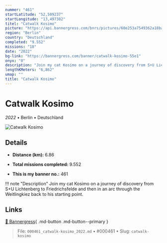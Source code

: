 ```yaml
---
nummer: "461"
startLatitude: "52,509237"
startLongitude: "13,497382"
titel: "Catwalk Kosimo"
picture: "https://api.bannergress.com/bnrs/pictures/60e253a7549362a18baee306acd4593f"
region: "Berlin"
country: "Deutschland"
completed: "9.552"
missions: "18"
date: "2022"
bg-link: "https://bannergress.com/banner/catwalk-kosimo-55e1"
onyx: "0"
description: "Join my cat Kosimo on a journey of discovery from S+U Lichtenberg to Friedrichsfelde and then in an arc through the Weitlingkiez back to his starting point."
lengthKMeters: "6,862"
umap: ""
title: "Catwalk Kosimo"
---
```

# Catwalk Kosimo

*2022* • Berlin • Deutschland

![Catwalk Kosimo](https://api.bannergress.com/bnrs/pictures/60e253a7549362a18baee306acd4593f)

## Details
- **Distance (km):** 6.86

- **Total missions completed:** 9.552
- **This is my banner no.:** 461


!!! note "Description"
    Join my cat Kosimo on a journey of discovery from S+U Lichtenberg to Friedrichsfelde and then in an arc through the Weitlingkiez back to his starting point.



## Links
[🔗 Bannergress](https://bannergress.com/banner/catwalk-kosimo-55e1){ .md-button .md-button--primary }



> File: `000461_catwalk-kosimo_2022.md` • #000461 • Slug: `catwalk-kosimo`
